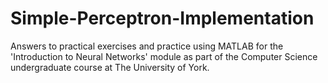 # Simple-Perceptron-Implementation

Answers to practical exercises and practice using MATLAB for the 'Introduction to Neural Networks' module as part of the Computer Science undergraduate course at The University of York.
